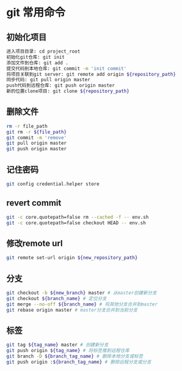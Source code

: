 # git 常用命令
## 初始化项目
```bash
进入项目目录: cd project_root
初始化git仓库: git init
添加文件到仓库: git add .
提交代码到本地仓库: git commit -m 'init commit'
将项目关联到git server: git remote add origin ${repository_path}
同步代码: git pull origin master
push代码到远程仓库: git push origin master
新的位置clone项目: git clone ${repository_path}
```

## 删除文件
```bash
rm -r file_path
git rm -r ${file_path}
git commit -m 'remove'
git pull origin master
git push origin master
```


## 记住密码
```bash
git config credential.helper store
```
## revert commit
```bash
git -c core.quotepath=false rm --cached -f -- env.sh
git -c core.quotepath=false checkout HEAD -- env.sh
```
## 修改remote url
```bash
git remote set-url origin ${new_repository_path}
```

## 分支

```bash
git checkout -b ${new_branch} master # 从master创建新分支 
git checkout ${branch_name} # 定位分支 
git merge --no-off ${branch_name} # 将其他分支合并到master 
git rebase origin master # master分支合并到当前分支 
```

## 标签

```bash
git tag ${tag_name} master # 创建新分支 
git push origin ${tag_name} # 将标签推到远程仓库 
git branch -D ${branch_tag_name} # 删除本地分支或标签 
git push origin :${branch_tag_name} # 删除远程分支或分支
```







